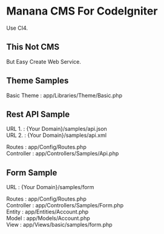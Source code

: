 # Manana CMS For CodeIgniter
Use CI4.

## This Not CMS
But Easy Create Web Service.

## Theme Samples
Basic Theme : app/Libraries/Theme/Basic.php

## Rest API Sample
URL 1. : {Your Domain}/samples/api.json  
URL 2. : {Your Domain}/samples/api.xml

Routes : app/Config/Routes.php  
Controller : app/Controllers/Samples/Api.php

## Form Sample
URL : {Your Domain}/samples/form

Routes : app/Config/Routes.php  
Controller : app/Controllers/Samples/Form.php  
Entity : app/Entities/Account.php  
Model : app/Models/Account.php  
View : app/Views/basic/samples/form.php
